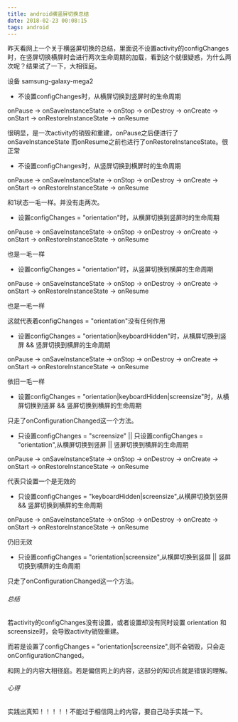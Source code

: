 ```yaml
---
title: android横竖屏切换总结
date: 2018-02-23 00:08:15
tags: android
---
```


昨天看网上一个关于横竖屏切换的总结，里面说不设置activity的configChanges时，在竖屏切换横屏时会进行两次生命周期的加载，看到这个就很疑惑，为什么两次呢？结果试了一下，大相径庭。

设备 samsung-galaxy-mega2

+ 不设置configChanges时，从横屏切换到竖屏时的生命周期

onPause -> onSaveInstanceState -> onStop -> onDestroy -> onCreate -> onStart -> onRestoreInstanceState -> onResume

很明显，是一次activity的销毁和重建，onPause之后便进行了onSaveInstanceState 而onResume之前也进行了onRestoreInstanceState。很正常

+ 不设置configChanges时，从竖屏切换到横屏时的生命周期

onPause -> onSaveInstanceState -> onStop -> onDestroy -> onCreate -> onStart -> onRestoreInstanceState -> onResume

和1状态一毛一样。并没有走两次。

+ 设置configChanges = "orientation"时，从横屏切换到竖屏时的生命周期

onPause -> onSaveInstanceState -> onStop -> onDestroy -> onCreate -> onStart -> onRestoreInstanceState -> onResume

也是一毛一样

+ 设置configChanges = "orientation"时，从竖屏切换到横屏的生命周期

onPause -> onSaveInstanceState -> onStop -> onDestroy -> onCreate -> onStart -> onRestoreInstanceState -> onResume

也是一毛一样

这就代表着configChanges = "orientation"没有任何作用

+ 设置configChanges = "orientation|keyboardHidden"时，从横屏切换到竖屏 && 竖屏切换到横屏的生命周期

onPause -> onSaveInstanceState -> onStop -> onDestroy -> onCreate -> onStart -> onRestoreInstanceState -> onResume

依旧一毛一样

+ 设置configChanges = "orientation|keyboardHidden|screensize"时，从横屏切换到竖屏 && 竖屏切换到横屏的生命周期

只走了onConfigurationChanged这一个方法。

+ 只设置configChanges = "screensize" || 只设置configChanges = "orientation",从横屏切换到竖屏 || 竖屏切换到横屏的生命周期

onPause -> onSaveInstanceState -> onStop -> onDestroy -> onCreate -> onStart -> onRestoreInstanceState -> onResume

代表只设置一个是无效的

+ 只设置configChanges = "keyboardHidden|screensize",从横屏切换到竖屏 && 竖屏切换到横屏的生命周期

onPause -> onSaveInstanceState -> onStop -> onDestroy -> onCreate -> onStart -> onRestoreInstanceState -> onResume

仍旧无效

+ 只设置configChanges = "orientation|screensize",从横屏切换到竖屏 || 竖屏切换到横屏的生命周期

只走了onConfigurationChanged这一个方法。


###### 总结

若activity的configChanges没有设置，或者设置却没有同时设置 orientation 和 screensize时，会导致activity销毁重建。

而若是设置了configChanges = "orientation|screensize",则不会销毁，只会走onConfigurationChanged。

和网上的内容大相径庭。若是偏信网上的内容，这部分的知识点就是错误的理解。

###### 心得

实践出真知！！！！！不能过于相信网上的内容，要自己动手实践一下。
